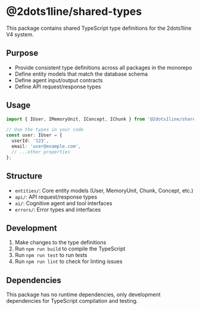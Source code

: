 # @2dots1line/shared-types

This package contains shared TypeScript type definitions for the 2dots1line V4 system.

## Purpose

- Provide consistent type definitions across all packages in the monorepo
- Define entity models that match the database schema
- Define agent input/output contracts
- Define API request/response types

## Usage

```typescript
import { IUser, IMemoryUnit, IConcept, IChunk } from '@2dots1line/shared-types';

// Use the types in your code
const user: IUser = {
  userId: '123',
  email: 'user@example.com',
  // ...other properties
};
```

## Structure

- `entities/`: Core entity models (User, MemoryUnit, Chunk, Concept, etc.)
- `api/`: API request/response types
- `ai/`: Cognitive agent and tool interfaces
- `errors/`: Error types and interfaces

## Development

1. Make changes to the type definitions
2. Run `npm run build` to compile the TypeScript
3. Run `npm run test` to run tests
4. Run `npm run lint` to check for linting issues

## Dependencies

This package has no runtime dependencies, only development dependencies for TypeScript compilation and testing. 